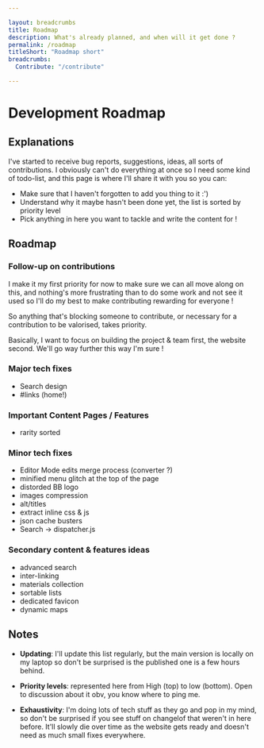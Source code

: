 ```yaml
---

layout: breadcrumbs
title: Roadmap
description: What's already planned, and when will it get done ?
permalink: /roadmap
titleShort: "Roadmap short" 
breadcrumbs:
  Contribute: "/contribute"

---
```


# Development Roadmap

## Explanations
I've started to receive bug reports, suggestions, ideas, all sorts of contributions. I obviously can't do everything at once so I need some kind of todo-list, and this page is where I'll share it with you so you can:

- Make sure that I haven't forgotten to add you thing to it :')
- Understand why it maybe hasn't been done yet, the list is sorted by priority level
- Pick anything in here you want to tackle and write the content for !


## Roadmap

### Follow-up on contributions

I make it my first priority for now to make sure we can all move along on this, and nothing's more frustrating than to do some work and not see it used so I'll do my best to make contributing rewarding for everyone !

So anything that's blocking someone to contribute, or necessary for a contribution to be valorised, takes priority.

Basically, I want to focus on building the project & team first, the website second. We'll go way further this way I'm sure !

### Major tech fixes

- Search design
- #links (home!)

### Important Content Pages / Features

- rarity sorted


### Minor tech fixes

- Editor Mode edits merge process (converter ?)
- minified menu glitch at the top of the page
- distorded BB logo
- images compression
- alt/titles
-  extract inline css & js
-  json cache busters
-  Search -> dispatcher.js

### Secondary content & features ideas

- advanced search
- inter-linking
- materials collection 
- sortable lists
- dedicated favicon
- dynamic maps

## Notes

- **Updating**: I'll update this list regularly, but the main version is locally on my laptop so don't be surprised is the published one is a few hours behind.

- **Priority levels**: represented here from High (top) to low (bottom). Open to discussion about it obv, you know where to ping me.

- **Exhaustivity**: I'm doing lots of tech stuff as they go and pop in my mind, so don't be surprised if you see stuff on changelof that weren't in here before. It'll slowly die over time as the website gets ready and doesn't need as much small fixes everywhere.

